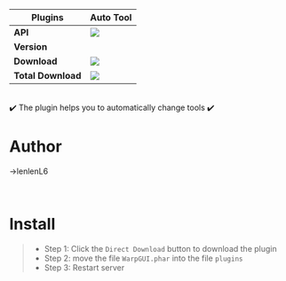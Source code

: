| **Plugins** | **Auto Tool** |
| --- | --- |
| **API** | **<a href="4.0.0"><img src="4.0.0"></a>** |
| **Version** | **<a href="0.0.2"></a>** |
| **Download** | **<a href="none"><img src="none"></a>** |
| **Total Download** | **<a href="none"><img src="none"></a>** |
<br>
✔️ The plugin helps you to automatically change tools ✔️
<br>

# Author
->lenlenL6

<br>

# Install
>- Step 1: Click the `Direct Download` button to download the plugin
>- Step 2: move the file `WarpGUI.phar` into the file `plugins`
>- Step 3: Restart server

<br>
 
